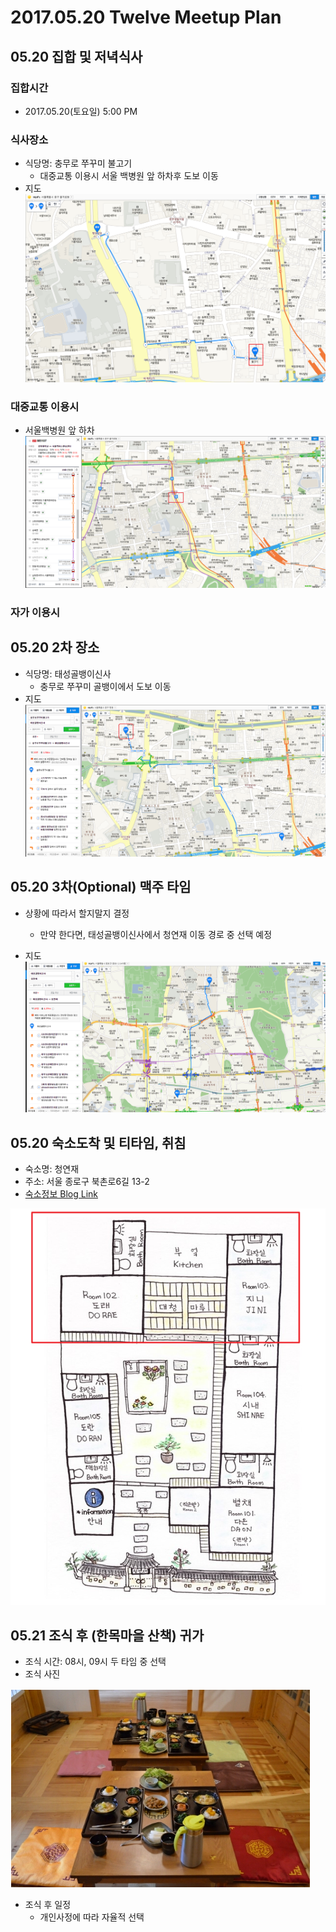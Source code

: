 # 2017.05.20 Twelve Meetup Plan

## 05.20 집합 및 저녁식사

### 집합시간
- 2017.05.20(토요일) 5:00 PM

### 식사장소
- 식당명: 충무로 쭈꾸미 불고기
    - 대중교통 이용시 서울 백병원 앞 하차후 도보 이동
- 지도
![쭈꾸미불고기](./img/2.png) 

### 대중교통 이용시
 - 서울백병원 앞 하차 
![5107 하차지점](./img/1.png) 

### 자가 이용시

## 05.20 2차 장소
- 식당명: 태성골뱅이신사
    - 충무로 쭈꾸미 골뱅이에서 도보 이동
- 지도
![태성골뱅이신사](./img/3.png) 

## 05.20 3차(Optional) 맥주 타임
- 상황에 따라서 할지말지 결정
    - 만약 한다면, 태성골뱅이신사에서 청연재 이동 경로 중 선택 예정
    
- 지도
![청연재](./img/4.png) 

## 05.20 숙소도착 및 티타임, 취침
 - 숙소명: 청연재
 - 주소: 서울 종로구 북촌로6길 13-2
 - [숙소정보 Blog Link](http://blog.naver.com/mummy18/220281337584)

 ![취침장소 레이아웃](./img/5.png)

## 05.21 조식 후 (한목마을 산책) 귀가
 - 조식 시간: 08시, 09시 두 타임 중 선택
 - 조식 사진

  ![조식](./img/6.png)

- 조식 후 일정
    - 개인사정에 따라 자율적 선택